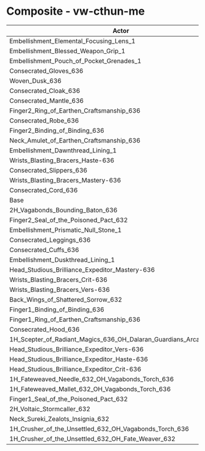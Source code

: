 # Composite - vw-cthun-me
| Actor | DPS | Increase |
|---|:---:|:---:|
|Embellishment_Elemental_Focusing_Lens_1|1137328|0.50%|
|Embellishment_Blessed_Weapon_Grip_1|1134810|0.28%|
|Embellishment_Pouch_of_Pocket_Grenades_1|1134606|0.26%|
|Consecrated_Gloves_636|1133736|0.19%|
|Woven_Dusk_636|1133563|0.17%|
|Consecrated_Cloak_636|1132696|0.09%|
|Consecrated_Mantle_636|1132204|0.05%|
|Finger2_Ring_of_Earthen_Craftsmanship_636|1132181|0.05%|
|Consecrated_Robe_636|1132145|0.05%|
|Finger2_Binding_of_Binding_636|1132036|0.04%|
|Neck_Amulet_of_Earthen_Craftsmanship_636|1131996|0.03%|
|Embellishment_Dawnthread_Lining_1|1131890|0.02%|
|Wrists_Blasting_Bracers_Haste-636|1131858|0.02%|
|Consecrated_Slippers_636|1131854|0.02%|
|Wrists_Blasting_Bracers_Mastery-636|1131751|0.01%|
|Consecrated_Cord_636|1131669|0.00%|
|Base|1131628|0.00%|
|2H_Vagabonds_Bounding_Baton_636|1131618|0.00%|
|Finger2_Seal_of_the_Poisoned_Pact_632|1131597|0.00%|
|Embellishment_Prismatic_Null_Stone_1|1131546|-0.01%|
|Consecrated_Leggings_636|1131539|-0.01%|
|Consecrated_Cuffs_636|1131504|-0.01%|
|Embellishment_Duskthread_Lining_1|1131314|-0.03%|
|Head_Studious_Brilliance_Expeditor_Mastery-636|1131025|-0.05%|
|Wrists_Blasting_Bracers_Crit-636|1130424|-0.11%|
|Wrists_Blasting_Bracers_Vers-636|1130244|-0.12%|
|Back_Wings_of_Shattered_Sorrow_632|1129905|-0.15%|
|Finger1_Binding_of_Binding_636|1129329|-0.20%|
|Finger1_Ring_of_Earthen_Craftsmanship_636|1129101|-0.22%|
|Consecrated_Hood_636|1128685|-0.26%|
|1H_Scepter_of_Radiant_Magics_636_OH_Dalaran_Guardians_Arcanotool_632|1127734|-0.34%|
|Head_Studious_Brilliance_Expeditor_Vers-636|1125878|-0.51%|
|Head_Studious_Brilliance_Expeditor_Haste-636|1125558|-0.54%|
|Head_Studious_Brilliance_Expeditor_Crit-636|1124697|-0.61%|
|1H_Fateweaved_Needle_632_OH_Vagabonds_Torch_636|1119524|-1.07%|
|1H_Fateweaved_Mallet_632_OH_Vagabonds_Torch_636|1119464|-1.07%|
|Finger1_Seal_of_the_Poisoned_Pact_632|1116333|-1.35%|
|2H_Voltaic_Stormcaller_632|1097712|-3.00%|
|Neck_Sureki_Zealots_Insignia_632|1089907|-3.69%|
|1H_Crusher_of_the_Unsettled_632_OH_Vagabonds_Torch_636|959208|-15.24%|
|1H_Crusher_of_the_Unsettled_632_OH_Fate_Weaver_632|954854|-15.62%|
